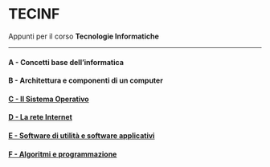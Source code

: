 # TECINF
Appunti per il corso **Tecnologie Informatiche**

---

#### **A - Concetti base dell’informatica**
#### **B - Architettura e componenti di un computer**  
#### [**C - Il Sistema Operativo**](<C - Il Sistema Operativo/README.md>)  
#### [**D - La rete Internet**](<D - La rete Internet/README.md>)  
#### [**E - Software di utilità e software applicativi**](<E - Software di utilità e software applicativi/README.md>)  
#### [**F - Algoritmi e programmazione**](<F - Algoritmi e programmazione/README.md>)  

